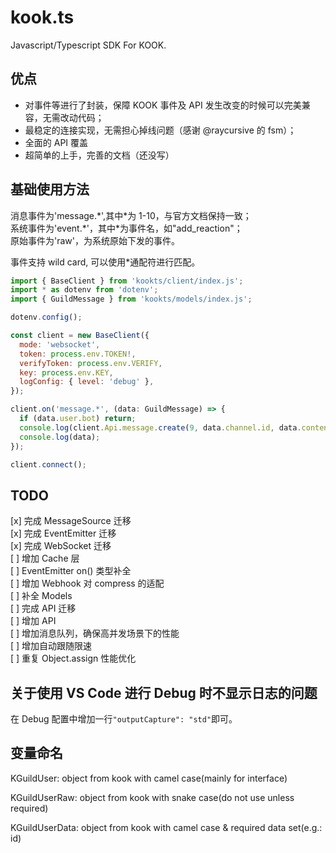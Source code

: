 # kook.ts

Javascript/Typescript SDK For KOOK.

## 优点

- 对事件等进行了封装，保障 KOOK 事件及 API 发生改变的时候可以完美兼容，无需改动代码；
- 最稳定的连接实现，无需担心掉线问题（感谢 @raycursive 的 fsm）；
- 全面的 API 覆盖
- 超简单的上手，完善的文档（还没写）

## 基础使用方法

消息事件为'message.\*',其中\*为 1-10，与官方文档保持一致；  
系统事件为'event.\*'，其中\*为事件名，如"add_reaction"；  
原始事件为'raw'，为系统原始下发的事件。

事件支持 wild card, 可以使用\*通配符进行匹配。

```javascript
import { BaseClient } from 'kookts/client/index.js';
import * as dotenv from 'dotenv';
import { GuildMessage } from 'kookts/models/index.js';

dotenv.config();

const client = new BaseClient({
  mode: 'websocket',
  token: process.env.TOKEN!,
  verifyToken: process.env.VERIFY,
  key: process.env.KEY,
  logConfig: { level: 'debug' },
});

client.on('message.*', (data: GuildMessage) => {
  if (data.user.bot) return;
  console.log(client.Api.message.create(9, data.channel.id, data.content));
  console.log(data);
});

client.connect();
```

## TODO

[x] 完成 MessageSource 迁移  
[x] 完成 EventEmitter 迁移  
[x] 完成 WebSocket 迁移  
[ ] 增加 Cache 层  
[ ] EventEmitter on() 类型补全  
[ ] 增加 Webhook 对 compress 的适配  
[ ] 补全 Models  
[ ] 完成 API 迁移  
[ ] 增加 API  
[ ] 增加消息队列，确保高并发场景下的性能  
[ ] 增加自动跟随限速  
[ ] 重复 Object.assign 性能优化

## 关于使用 VS Code 进行 Debug 时不显示日志的问题

在 Debug 配置中增加一行`"outputCapture": "std"`即可。

## 变量命名

KGuildUser: object from kook with camel case(mainly for interface)

KGuildUserRaw: object from kook with snake case(do not use unless required)

KGuildUserData: object from kook with camel case & required data set(e.g.: id)
